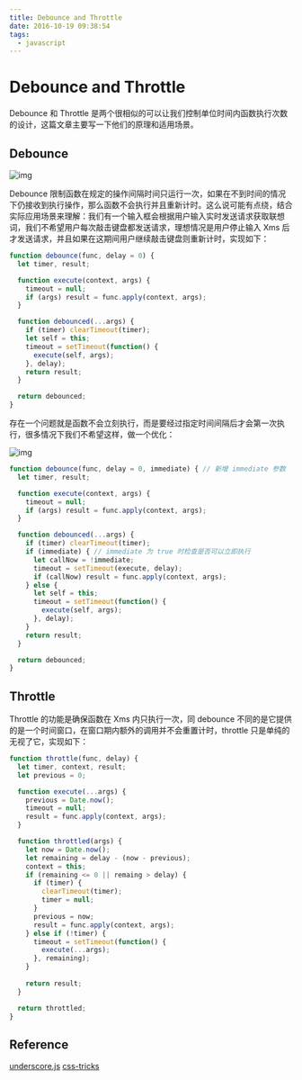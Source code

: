 ```yaml
---
title: Debounce and Throttle
date: 2016-10-19 09:38:54
tags:
  - javascript
---
```


# Debounce and Throttle
Debounce 和 Throttle 是两个很相似的可以让我们控制单位时间内函数执行次数的设计，这篇文章主要写一下他们的原理和适用场景。

## Debounce 
![img](http://pic.yupoo.com/jiananshi/ac7553b5/7a3aa49f.png)

Debounce 限制函数在规定的操作间隔时间只运行一次，如果在不到时间的情况下仍接收到执行操作，那么函数不会执行并且重新计时。这么说可能有点绕，结合实际应用场景来理解：我们有一个输入框会根据用户输入实时发送请求获取联想词，我们不希望用户每次敲击键盘都发送请求，理想情况是用户停止输入 Xms 后才发送请求，并且如果在这期间用户继续敲击键盘则重新计时，实现如下：

```js
function debounce(func, delay = 0) {
  let timer, result;

  function execute(context, args) {
    timeout = null;
    if (args) result = func.apply(context, args);
  }

  function debounced(...args) {
    if (timer) clearTimeout(timer);
    let self = this;
    timeout = setTimeout(function() {
      execute(self, args);
    }, delay);
    return result;
  }

  return debounced;
}
```

存在一个问题就是函数不会立刻执行，而是要经过指定时间间隔后才会第一次执行，很多情况下我们不希望这样，做一个优化：

![img](http://pic.yupoo.com/jiananshi/82015895/15b390a2.png)

```js
function debounce(func, delay = 0, immediate) { // 新增 immediate 参数
  let timer, result;

  function execute(context, args) {
    timeout = null;
    if (args) result = func.apply(context, args);
  }

  function debounced(...args) {
    if (timer) clearTimeout(timer);
    if (immediate) { // immediate 为 true 时检查是否可以立即执行
      let callNow = !immediate;
      timeout = setTimeout(execute, delay);
      if (callNow) result = func.apply(context, args);
    } else {
      let self = this;
      timeout = setTimeout(function() {
        execute(self, args);
      }, delay);
    }
    return result;
  }

  return debounced;
}
```

## Throttle
Throttle 的功能是确保函数在 Xms 内只执行一次，同 debounce 不同的是它提供的是一个时间窗口，在窗口期内额外的调用并不会重置计时，throttle 只是单纯的无视了它，实现如下：

```js
function throttle(func, delay) {
  let timer, context, result;
  let previous = 0;

  function execute(...args) {
    previous = Date.now();
    timeout = null;
    result = func.apply(context, args);
  }

  function throttled(args) {
    let now = Date.now();
    let remaining = delay - (now - previous);
    context = this;
    if (remaining <= 0 || remaing > delay) {
      if (timer) {
        clearTimeout(timer);
        timer = null;
      }
      previous = now;
      result = func.apply(context, args);
    } else if (!timer) {
      timeout = setTimeout(function() {
        execute(...args);
      }, remaining);
    }
    
    return result;
  }

  return throttled;
}
```

## Reference
[underscore.js](https://underscorejs.org/docs/underscore.html)
[css-tricks](https://css-tricks.com/debouncing-throttling-explained-examples/)

